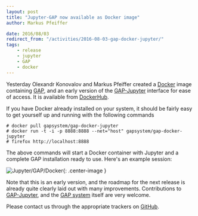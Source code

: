 ```yaml
---
layout: post
title: "Jupyter-GAP now available as Docker image"
author: Markus Pfeiffer

date: 2016/08/03
redirect_from: "/activities/2016-08-03-gap-docker-jupyter/"
tags:
    - release
    - jupyter
    - GAP
    - docker
---
```


Yesterday Olexandr Konovalov and Markus Pfeiffer created a [Docker](https://docker.com) image containing
[GAP](http://www.gap-system.org), and an early version of the [GAP-Jupyter](https://github.com/gap-packages/jupyter-gap)
interface for ease of access. It is available from [DockerHub](https://hub.docker.com/r/gapsystem/gap-docker-jupyter/).

If you have Docker already installed on your system, it should be fairly easy to get yourself up and running with the
following commands

```
# docker pull gapsystem/gap-docker-jupyter
# docker run -t -i -p 8888:8888 --net="host" gapsystem/gap-docker-jupyter
# firefox http://localhost:8888
```

The above commands will start a Docker container with Jupyter and a complete GAP installation ready to use. Here's an
example session:

![Jupyter/GAP/Docker](/public/img/gap-docker-jupyter-demo.png){: .center-image }

Note that this is an early version, and the roadmap for the next release is already quite
clearly laid out with many improvements. Contributions to [GAP-Jupyter](https://github.com/gap-packages/jupyter-gap),
and the [GAP system](https://github.com/gap-system/gap) itself are very welcome.

Please contact us through the appropriate trackers on [GitHub](https://github.com).
